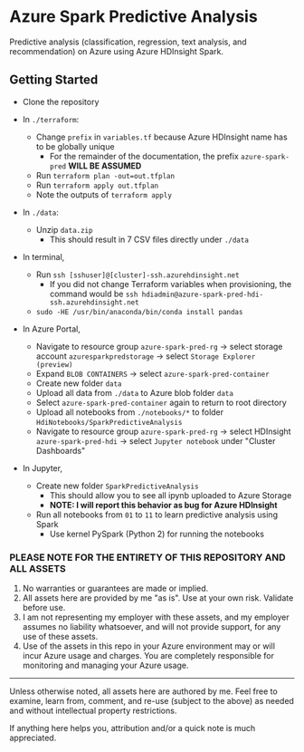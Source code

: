 # Azure Spark Predictive Analysis

Predictive analysis (classification, regression, text analysis, and recommendation) on Azure using Azure HDInsight Spark.

## Getting Started

- Clone the repository

- In `./terraform`:
  - Change `prefix` in `variables.tf` because Azure HDInsight name has to be globally unique
    - For the remainder of the documentation, the prefix `azure-spark-pred` **WILL BE ASSUMED**
  - Run `terraform plan -out=out.tfplan`
  - Run `terraform apply out.tfplan`
  - Note the outputs of `terraform apply`

- In `./data`:
  - Unzip `data.zip`
    - This should result in 7 CSV files directly under `./data`

- In terminal,
  - Run `ssh [sshuser]@[cluster]-ssh.azurehdinsight.net`
    - If you did not change Terraform variables when provisioning, the command would be `ssh hdiadmin@azure-spark-pred-hdi-ssh.azurehdinsight.net`
  - `sudo -HE /usr/bin/anaconda/bin/conda install pandas`

- In Azure Portal,
  - Navigate to resource group `azure-spark-pred-rg` -> select storage account `azuresparkpredstorage` -> select `Storage Explorer (preview)`
  - Expand `BLOB CONTAINERS` -> select `azure-spark-pred-container`
  - Create new folder `data`
  - Upload all data from `./data` to Azure blob folder `data`
  - Select `azure-spark-pred-container` again to return to root directory
  - Upload all notebooks from `./notebooks/*` to folder `HdiNotebooks/SparkPredictiveAnalysis`
  - Navigate to resource group `azure-spark-pred-rg` -> select HDInsight `azure-spark-pred-hdi` -> select `Jupyter notebook` under "Cluster Dashboards"

- In Jupyter,
  - Create new folder `SparkPredictiveAnalysis`
    - This should allow you to see all ipynb uploaded to Azure Storage
    - **NOTE: I will report this behavior as bug for Azure HDInsight**
  - Run all notebooks from `01` to `11` to learn predictive analysis using Spark
    - Use kernel PySpark (Python 2) for running the notebooks

### PLEASE NOTE FOR THE ENTIRETY OF THIS REPOSITORY AND ALL ASSETS

1. No warranties or guarantees are made or implied.
2. All assets here are provided by me "as is". Use at your own risk. Validate before use.
3. I am not representing my employer with these assets, and my employer assumes no liability whatsoever, and will not provide support, for any use of these assets.
4. Use of the assets in this repo in your Azure environment may or will incur Azure usage and charges. You are completely responsible for monitoring and managing your Azure usage.

---

Unless otherwise noted, all assets here are authored by me. Feel free to examine, learn from, comment, and re-use (subject to the above) as needed and without intellectual property restrictions.

If anything here helps you, attribution and/or a quick note is much appreciated.